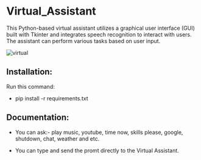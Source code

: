 # Virtual_Assistant
This Python-based virtual assistant utilizes a graphical user interface (GUI) built with Tkinter and integrates speech recognition to interact with users. The assistant can perform various tasks based on user input.



![virtual](https://github.com/janithScript/Virtual_Assistant/assets/127806197/e5b508fd-3a64-4866-ac19-ee6ff8f89743)



## Installation:            


Run this command:           
* pip install -r requirements.txt


## Documentation:           

* You can ask:- play music, youtube, time now, skills please, google, shutdown, chat, weather and etc.

* You can type and send the promt directly to the Virtual Assistant.
